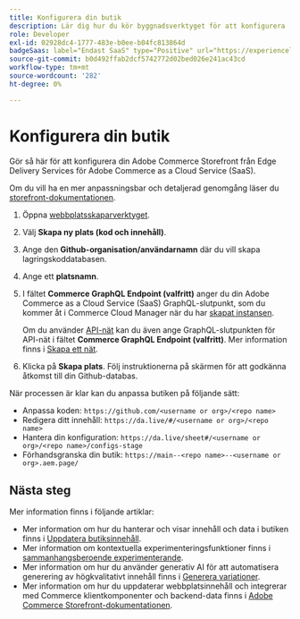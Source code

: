 ```yaml
---
title: Konfigurera din butik
description: Lär dig hur du kör byggnadsverktyget för att konfigurera  [!DNL Adobe Commerce as a Cloud Service] butiken.
role: Developer
exl-id: 02928dc4-1777-483e-b0ee-b04fc813864d
badgeSaas: label="Endast SaaS" type="Positive" url="https://experienceleague.adobe.com/en/docs/commerce/user-guides/product-solutions" tooltip="Gäller endast Adobe Commerce as a Cloud Service- och Adobe Commerce Optimizer-projekt (SaaS-infrastruktur som hanteras av Adobe)."
source-git-commit: b0d492ffab2dcf5742772d02bed026e241ac43cd
workflow-type: tm+mt
source-wordcount: '282'
ht-degree: 0%

---
```


# Konfigurera din butik

Gör så här för att konfigurera din Adobe Commerce Storefront från Edge Delivery Services för Adobe Commerce as a Cloud Service (SaaS).

Om du vill ha en mer anpassningsbar och detaljerad genomgång läser du [storefront-dokumentationen](https://experienceleague.adobe.com/developer/commerce/storefront/get-started/).

1. Öppna [webbplatsskaparverktyget](https://da.live/app/adobe-commerce/storefront-tools/tools/site-creator/site-creator).

1. Välj **Skapa ny plats (kod och innehåll)**.

1. Ange den **Github-organisation/användarnamn** där du vill skapa lagringskoddatabasen.

1. Ange ett **platsnamn**.

1. I fältet **Commerce GraphQL Endpoint (valfritt)** anger du din Adobe Commerce as a Cloud Service (SaaS) GraphQL-slutpunkt, som du kommer åt i Commerce Cloud Manager när du har [skapat instansen](./getting-started.md#create-an-instance).

   Om du använder [API-nät](https://developer.adobe.com/graphql-mesh-gateway/mesh/basic) kan du även ange GraphQL-slutpunkten för API-nät i fältet **Commerce GraphQL Endpoint (valfritt)**. Mer information finns i [Skapa ett nät](https://developer.adobe.com/graphql-mesh-gateway/mesh/basic/create-mesh).

1. Klicka på **Skapa plats**. Följ instruktionerna på skärmen för att godkänna åtkomst till din Github-databas.

När processen är klar kan du anpassa butiken på följande sätt:

* Anpassa koden: `https://github.com/<username or org>/<repo name>`
* Redigera ditt innehåll: `https://da.live/#/<username or org>/<repo name>`
* Hantera din konfiguration: `https://da.live/sheet#/<username or org>/<repo name>/configs-stage`
* Förhandsgranska din butik: `https://main--<repo name>--<username or org>.aem.page/`

## Nästa steg

Mer information finns i följande artiklar:

* Mer information om hur du hanterar och visar innehåll och data i butiken finns i [Uppdatera butiksinnehåll](./use-cases.md#update-storefront-content).
* Mer information om kontextuella experimenteringsfunktioner finns i [sammanhangsberoende experimenterande](./use-cases.md#contextual-experimentation).
* Mer information om hur du använder generativ AI för att automatisera generering av högkvalitativt innehåll finns i [Generera variationer](./use-cases.md#generate-variations).
* Mer information om hur du uppdaterar webbplatsinnehåll och integrerar med Commerce klientkomponenter och backend-data finns i [Adobe Commerce Storefront-dokumentationen](https://experienceleague.adobe.com/developer/commerce/storefront/).

